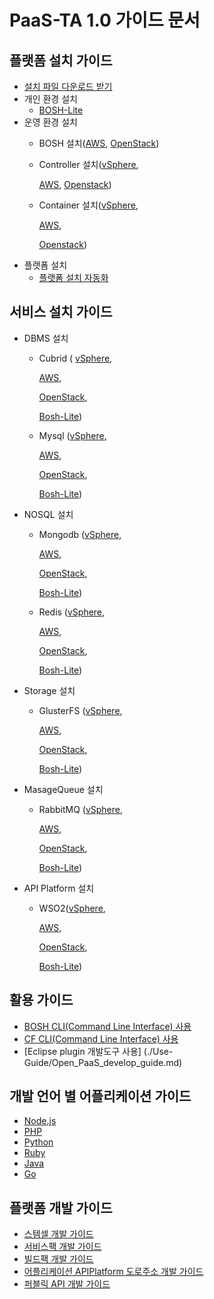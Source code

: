 # PaaS-TA 1.0 가이드 문서

## 플랫폼 설치 가이드

* [설치 파일 다운로드 받기](https://paas-ta.kr/download/package?query=&query_type=all&query_type1=all&query_type2=&start=6&display=10)
* 개인 환경 설치
  * [BOSH-Lite](https://github.com/paas-ta0812/gitbook-trans-test/tree/6a20e8c8c3860f2d2b91a044caf15a02dd814297/guide-1.0-spaghetti/Install-Guide/BOSH%20Lite/OpenPaaS_PaaSTA_BOSH_Lite_install_guide.md)
* 운영 환경 설치
  * BOSH 설치\([AWS](https://github.com/paas-ta0812/gitbook-trans-test/tree/6a20e8c8c3860f2d2b91a044caf15a02dd814297/guide-1.0-spaghetti/Install-Guide/BOSH/OpenPaaS_PaaSTA_BOSH_AWS_install_guide.md), [OpenStack](https://github.com/paas-ta0812/gitbook-trans-test/tree/6a20e8c8c3860f2d2b91a044caf15a02dd814297/guide-1.0-spaghetti/Install-Guide/BOSH/OpenPaaS_PaaSTA_BOSH_Openstack_install_guide.md)\)
  * Controller 설치\([vSphere](https://github.com/paas-ta0812/gitbook-trans-test/tree/6a20e8c8c3860f2d2b91a044caf15a02dd814297/guide-1.0-spaghetti/Install-Guide/Controller/Controller_vSphere_install_guide.md),

    [AWS](https://github.com/paas-ta0812/gitbook-trans-test/tree/6a20e8c8c3860f2d2b91a044caf15a02dd814297/guide-1.0-spaghetti/Install-Guide/Controller/Controller_AWS_install_guide.md), [Openstack](https://github.com/paas-ta0812/gitbook-trans-test/tree/6a20e8c8c3860f2d2b91a044caf15a02dd814297/guide-1.0-spaghetti/Install-Guide/Controller/Controller_Openstack_install_guide.md)\)

  * Container 설치\([vSphere](https://github.com/paas-ta0812/gitbook-trans-test/tree/6a20e8c8c3860f2d2b91a044caf15a02dd814297/guide-1.0-spaghetti/Install-Guide/Container/Container_vSphere_install_guide.md),

    [AWS](https://github.com/paas-ta0812/gitbook-trans-test/tree/6a20e8c8c3860f2d2b91a044caf15a02dd814297/guide-1.0-spaghetti/Install-Guide/Container/Container_AWS_install_guide.md),

    [Openstack](https://github.com/paas-ta0812/gitbook-trans-test/tree/6a20e8c8c3860f2d2b91a044caf15a02dd814297/guide-1.0-spaghetti/Install-Guide/Container/Container_Openstack_install_guide.md)\)
* 플랫폼 설치
  * [플랫폼 설치 자동화](https://github.com/paas-ta0812/gitbook-trans-test/tree/6a20e8c8c3860f2d2b91a044caf15a02dd814297/guide-1.0-spaghetti/Install-Guide/Platform%20Install%20System/OpenPaaS_PaaSTA_Platform_Install_System_install_guide.md)

## 서비스 설치 가이드

* DBMS 설치
  * Cubrid \( [vSphere](service-guide/dbms/openpaas_paasta_servicepack_cubrid_vsphere_install_guide.md), 

    [AWS](service-guide/dbms/openpaas_paasta_servicepack_cubrid_aws_install_guide.md), 

    [OpenStack](service-guide/dbms/openpaas_paasta_servicepack_cubrid_openstack_install_guide.md), 

    [Bosh-Lite](service-guide/dbms/openpaas_paasta_servicepack_cubrid_bosh-lite_install_guide.md)\)

  * Mysql \([vSphere](service-guide/dbms/servicepack_mysql_vsphere_install_guide.md), 

    [AWS](service-guide/dbms/servicepack_mysql_aws_install_guide.md), 

    [OpenStack](service-guide/dbms/servicepack_mysql_openstack_install_guide.md), 

    [Bosh-Lite](service-guide/dbms/servicepack_mysql_bosh-lite_install_guide.md)\)
* NOSQL 설치
  * Mongodb \([vSphere](service-guide/nosql/openpaas_paasta_servicepack_mongodb_vsphere_install_guide.md), 

    [AWS](service-guide/nosql/openpaas_paasta_servicepack_mongodb_aws_install_guide.md), 

    [OpenStack](service-guide/nosql/openpaas_paasta_servicepack_mongodb_openstack_install_guide.md), 

    [Bosh-Lite](service-guide/nosql/openpaas_paasta_servicepack_mongodb_bosh-lite_install_guide.md)\)

  * Redis \([vSphere](service-guide/nosql/servicepack_redis_vsphere_install_guide.md), 

    [AWS](service-guide/nosql/servicepack_redis_aws_install_guide.md), 

    [OpenStack](service-guide/nosql/servicepack_redis_openstack_install_guide.md), 

    [Bosh-Lite](service-guide/nosql/servicepack_redis_bosh-lite_install_guide.md)\)
* Storage 설치
  * GlusterFS \([vSphere](service-guide/storage/openpaas_paasta_servicepack_glusterfs_vsphere_install_guide.md), 

    [AWS](service-guide/storage/openpaas_paasta_servicepack_glusterfs_aws_install_guide.md), 

    [OpenStack](service-guide/storage/openpaas_paasta_servicepack_glusterfs_openstack_install_guide.md), 

    [Bosh-Lite](service-guide/storage/openpaas_paasta_servicepack_glusterfs_bosh-lite_install_guide.md)\)
* MasageQueue 설치
  * RabbitMQ \([vSphere](service-guide/messagequeue/servicepack_rabbitmq_vsphere_install_guide.md), 

    [AWS](service-guide/messagequeue/servicepack_rabbitmq_aws_install_guide.md), 

    [OpenStack](service-guide/messagequeue/servicepack_rabbitmq_openstack_install_guide.md), 

    [Bosh-Lite](service-guide/messagequeue/servicepack_rabbitmq_bosh-lite_install_guide.md)\)
* API Platform 설치
  * WSO2\([vSphere](service-guide/etc/servicebroker_apiplatform_vsphere_install_guide.md), 

    [AWS](service-guide/etc/servicebroker_apiplatform_aws_install_guide.md), 

    [OpenStack](service-guide/etc/servicebroker_apiplatform_openstack_install_guide.md), 

    [Bosh-Lite](service-guide/etc/servicebroker_apiplatform_bosh_lite_install_guide.md)\)

## 활용 가이드

* [BOSH CLI\(Command Line Interface\) 사용](use-guide/openpaas_paasta_bosh_cli_guide.md)
* [CF CLI\(Command Line Interface\) 사용](use-guide/openpaas-cli-guide.md)
* \[Eclipse plugin 개발도구 사용\] \(./Use-Guide/Open\_PaaS\_develop\_guide.md\)

## 개발 언어 별 어플리케이션 가이드

* [Node.js](sample-app-guide/openpaas_paasta_application_nodejs_develope_guide.md)
* [PHP](sample-app-guide/openpaas_paasta_application_php_develope_guide.md)
* [Python](sample-app-guide/openpaas_paasta_application_python_develope_guide.md)
* [Ruby](sample-app-guide/openpaas_paasta_application_ruby_develope_guide.md)
* [Java](sample-app-guide/openpaas_paasta_application_java_develope_guide.md)
* [Go](sample-app-guide/openpaas_paasta_application_go_develope_guide.md)

## 플랫폼 개발 가이드

* [스템셀 개발 가이드](development-guide/openpaas_paasta_build_stemcell_guide.md)
* [서비스팩 개발 가이드](development-guide/servicepack_develope_guide.md)
* [빌드팩 개발 가이드](development-guide/buildpack_develope_guide.md)
* [어플리케이션 APIPlatform 도로주소 개발 가이드](development-guide/application_apiplatform_dorojuso_devlope_guide.md)
* [퍼블릭 API 개발 가이드](development-guide/publicapi_devlope_guide.md)


